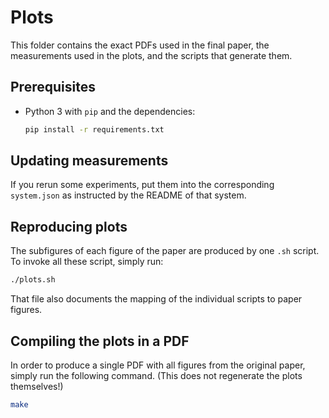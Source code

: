 # Plots

This folder contains the exact PDFs used in the final paper, the measurements
used in the plots, and the scripts that generate them.

## Prerequisites

* Python 3 with `pip` and the dependencies:
  ```bash
  pip install -r requirements.txt
  ```

## Updating measurements

If you rerun some experiments, put them into the corresponding `system.json` as
instructed by the README of that system.

## Reproducing plots

The subfigures of each figure of the paper are produced by one `.sh` script. To
invoke all these script, simply run:

```bash
./plots.sh
```

That file also documents the mapping of the individual scripts to paper figures.

## Compiling the plots in a PDF

In order to produce a single PDF with all figures from the original paper,
simply run the following command. (This does not regenerate the plots
themselves!)

```bash
make
```
